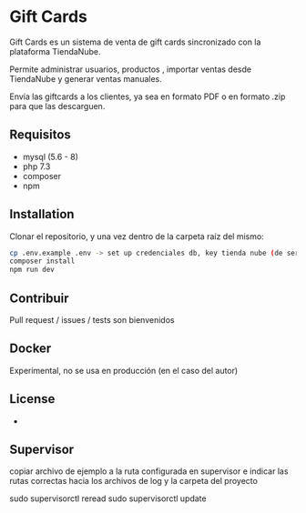 # Gift Cards

Gift Cards es un sistema de venta de gift cards sincronizado con la plataforma TiendaNube.

Permite administrar usuarios, productos , importar ventas desde TiendaNube y generar ventas manuales.

Envía las giftcards a los clientes, ya sea en formato PDF o en formato .zip para que las descarguen.

## Requisitos
* mysql (5.6 - 8)
* php 7.3
* composer
* npm

## Installation

Clonar el repositorio, y una vez dentro de la carpeta raíz del mismo:

```bash
cp .env.example .env -> set up credenciales db, key tienda nube (de ser necesario)
composer install
npm run dev
```

## Contribuir
Pull request / issues / tests son bienvenidos

## Docker
Experimental, no se usa en producción (en el caso del autor)


## License
-

## Supervisor

copiar archivo de ejemplo a la ruta configurada en supervisor e indicar las rutas correctas hacia los archivos de log y la carpeta del proyecto

sudo supervisorctl reread
sudo supervisorctl update